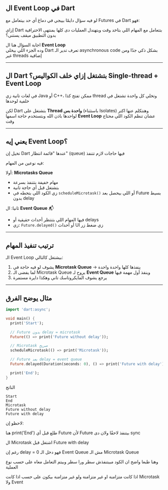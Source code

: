## ال Event Loop في Dart

لو فيه سؤال دايمًا بييجي في دماغ أي حد بيتعامل مع Futures في Dart فهو:

إزاي Dart بتتعامل مع المهام اللي بتاخد وقت وبتهندل العمليات دى كلها بمنتهى الاحترافية بدون التطبيق ميقف يستنى؟ 

اجابة السؤال هنا ال **Event Loop**  
وده الجزء اللي بيخلي Dart تعرف تدير الـ asynchronous code بشكل ذكي جدًا ومن غير threads إضافية

---

## ال Dart بتشتغل إزاي خلف الكواليس؟ Single-thread + Event Loop

في لغات تانية زي Java أو C++، ممكن تفتح كذا thread وتخلي كل واحدة تشتغل في خلفية لوحدها

لكن Dart بتشتغل على **Thread واحدة بس** (باستثناء Isolates) وهنتكلم عنها اكتر لواحدها باذن الله وبتستخدم حاجة اسمها **Event Loop** عشان تنظم الكود اللي محتاج وقت

---

## يعني إيه Event Loop؟

تخيل إن Dart عندها "قائمة انتظار" (queue) فيها حاجات لازم تتنفذ

فيه نوعين من المهام:

أولا: **Microtasks Queue**  
   - مهام خفيفة بتتنفذ بسرعة
   - بتشتغل قبل أي حاجة تانية
   - زي الكود اللي بتحطه في `scheduleMicrotask()` أو اللي بيحصل بعد Future بسيط بدون delay

ثانيا: ال **Event Queue** 📬  
   - فيها المهام اللي بتنتظر أحداث حقيقية أو delays
   - زي: `Future.delayed()` أو أحداث UI زي ضغط زر

---

## ترتيب تنفيذ المهام

الـ Event Loop بيشتغل كالتالي:

1. يشوف لو فيه حاجة في **Microtask Queue** → ينفذها كلها واحدة واحدة
2. لما يفضى الـ Microtask Queue يروح لـ **Event Queue** وينفذ أول مهمة فيها
3. يرجع يشوف المايكروتاسك تاني وهكذا دايرة مستمرة 

---

## مثال يوضح الفرق

```dart
import 'dart:async';

void main() {
  print('Start');

  // Future بدون delay = microtask
  Future(() => print('Future without delay'));

  // Microtask صريح
  scheduleMicrotask(() => print('Microtask'));

  // Future بعد delay = event queue
  Future.delayed(Duration(seconds: 0), () => print('Future with delay'));

  print('End');
}
```

الناتج  
```markfile
Start
End
Microtask
Future without delay
Future with delay
```

لاحظو إن:

هنا print('End') طلع قبل أي Future لأن Future بيتنفذ لاحقًا ولان دى sync 

ال Microtask اشتغل قبل Future with delay

رغم إن delay = 0 فهو دخل الـ Event Queue مش الـ Microtask Queue

وهنا طبعا واضح ان الكود مبيتنفذش سطر ورا سطر وبيتم التعامل معاه على حسب نوع العملية

 اذا كانت متزامنة او غير متزامنة ولو غير متزامنة بيكون على حسب اذا كانت Microtask ولا Event


